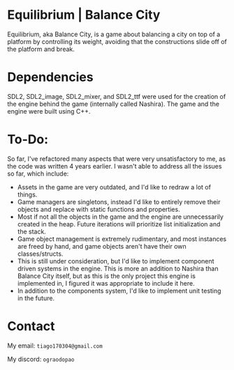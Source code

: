 # Equilibrium | Balance City
Equilibrium, aka Balance City, is a game about balancing a city on top of a platform by controlling its weight, avoiding that the constructions slide off of the platform and break.

# Dependencies
SDL2, SDL2_image, SDL2_mixer, and SDL2_ttf were used for the creation of the engine behind the game (internally called Nashira). The game and the engine were built using C++.

# To-Do:
So far, I've refactored many aspects that were very unsatisfactory to me, as the code was written 4 years earlier. I wasn't able to address all the issues so far, which include:

- Assets in the game are very outdated, and I'd like to redraw a lot of things.
- Game managers are singletons, instead I'd like to entirely remove their objects and replace with static functions and properties.
- Most if not all the objects in the game and the engine are unnecessarily created in the heap. Future iterations will prioritize list initialization and the stack.
- Game object management is extremely rudimentary, and most instances are freed by hand, and game objects aren't have their own classes/structs.
- This is still under consideration, but I'd like to implement component driven systems in the engine. This is more an addition to Nashira than Balance City itself, but as this is the only project this engine is implemented in, I figured it was appropriate to include it here.
- In addition to the  components system, I'd like to implement unit testing in the future.

# Contact
My email: `tiago170304@gmail.com`

My discord: `ograodopao`